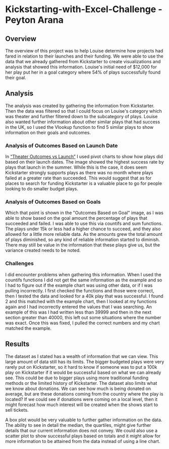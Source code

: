 # Kickstarting-with-Excel-Challenge - Peyton Arana

## Overview
The overview of this project was to help Louise determine how projects had fared in relation to their launches and their funding. We were able to use the data that we already gathered from Kickstarter to create visualizations and analysis that showed this information. Louise's initial need of $12,000 for her play put her in a goal category where 54% of plays successfully found their goal. 

## Analysis
The analysis was created by gathering the information from Kickstarter. Then the data was filtered so that I could focus on Louise's category which was theater and further filtered down to the subcategory of plays. Louise also wanted further information about other similar plays that had success in the UK, so I used the Vlookup function to find 5 similar plays to show information on their goals and outcomes.  

### Analysis of Outcomes Based on Launch Date
In [“Theater Outcomes vs Launch”](https://github.com/pbarana89/Kickstarting-with-Excel-Challenge/blob/1b95e8786a2bca33c0ddb6de8830ef51df2dd40c/Theater_Outcomes_vs_Launch.PNG) I used pivot charts to show how plays did based on their launch dates. The image showed the highest success rate by plays that launch in the summer. While this is the case, it does seem Kickstarter strongly supports plays as there was no month where plays failed at a greater rate than succeeded. This would suggest that as for places to search for funding Kickstarter is a valuable place to go for people looking to do smaller budget plays.

### Analysis of Outcomes Based on Goals
Which that point is shown in the "Outcomes Based on Goal" image, as I was able to show based on the goal amount the percentage of plays that succeeded and failed. I was able to use this via countifs and sum functions. The plays under 15k or less had a higher chance to succeed, and they also allowed for a little more reliable data. As the amounts grew the total amount of plays diminished, so any kind of reliable information started to diminish. There may still be value in the information that these plays give us, but the variance created needs to be noted.

### Challenges
I did encounter problems when gathering this information. When I used the countifs functions I did not get the same information as the example and so I had to figure out if the example chart was using other data, or if I was pulling incorrectly. I first checked the functions and those were correct, then I tested the data and looked for a 40k play that was successful. I found 2 and this matched with the example chart, then I looked at my functions again and I had incorrectly entered the values that I was searching. An example of this was I had written less than 39999 and then in the next section greater than 40000, this left out some situations where the number was exact. Once this was fixed, I pulled the correct numbers and my chart matched the example.      

## Results
The dataset as I stated has a wealth of information that we can view. This large amount of data still has its limits. The bigger budgeted plays were very rarely put on Kickstarter, so it hard to know if someone was to put a 100k play on Kickstarter if it would be successful based on what we can already see. This could be due to bigger plays using more traditional funding methods or the limited history of Kickstarter. The dataset also limits what we know about donations. We can see how much is being donated on average, but are these donations coming from the country where the play is located? If we could see if donations were coming on a local level, then it might forecast how much interest will be created when the shows start to sell tickets.

A box plot would be very valuable to further gather information on the data. The ability to see in detail the median, the quartiles, might give further details that our current information does not convey. We could also use a scatter plot to show successful plays based on totals and it might allow for more information to be attained from the data instead of using a line chart.


